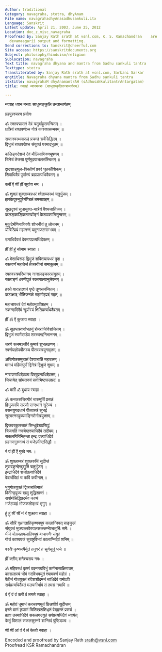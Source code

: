 ```yaml
---
Author: traditional
Category: navagraha, stotra, dhyAnam
File name: navagrahadhyAnasadhusankuli.itx
Language: Sanskrit
Latest update: April 21, 2003, June 25, 2012
Location: doc_z_misc_navagraha
Proofread by: Sanjay Rath srath at vsnl.com, K. S. Ramachandran    are needed for
  devanaagarii output and formatting.
Send corrections to: Sanskrit@cheerful.com
Site access: https://sanskritdocuments.org
Subject: philosophy/hinduism/religion
Sublocation: navagraha
Text title: navagraha dhyana and mantra from Sadhu sankuli tantra
Texttype: stotra
Transliterated by: Sanjay Rath srath at vsnl.com, Sarbani Sarkar
engtitle: Navagraha dhyana mantra from Sadhu sankuli tantra
itxtitle: navagrahaM dhyAnamantrAH (sAdhusaNkulitantrAntargatam)
title: नवग्रहं ध्यानमन्त्राः (साधुसण्कुलितन्त्रान्तर्गतम्)

---
```

  
 नवग्रह ध्यान मन्त्राः साधुसङ्कुलि तन्त्रान्तर्गतम्   
  
ग्रहपुरश्चरण प्रयोगः  
  
ॐ रक्तपद्मासनं देवं चतुर्बाहुसमन्वितम् ।  
क्षत्रियं रक्तवर्णञ्च गोत्रं काश्यपसम्भवम् ॥  
  
सप्ताश्वरथमारूढं प्रचण्डं सर्वसिद्धिदम् ।  
द्विभुजं रक्तपद्मैश्च संयुक्तं परमाद्भुतम् ॥  
  
कलिङ्गदेशजं देवं मौलिमाणिक्यभूषणम् ।  
त्रिनेत्रं तेजसा पूर्णमुदयाचलसंस्थितम् ॥  
  
द्वादशाङ्गुल-विस्तीर्णं प्रवरं घृतकौशिकम् ।  
शिवाधिदैवं पुर्वास्यं ब्रह्मप्रत्यधिदैवतम् ॥  
  
क्लीं ऐं श्रीं ह्रीं सूर्याय नमः ।  
  
ॐ शुक्लं शुक्लाम्बरधरं श्वेताब्जस्थं चतुर्भुजम् ।  
हारकेयूरनूपुरैर्मण्डितं तमसापहम् ॥  
  
सुखदृश्यं सुधायुक्त-मात्रेयं वैश्यजातिजम् ।  
कलङ्काङ्कितसर्वाङ्गं केशपाशातिसुन्दरम् ॥  
  
मुकुटेर्मणिमाणिक्यैः शोभनीयं तु लोचनम् ।  
योषित्प्रियं महानन्दं यमुनाजलसम्भवम् ॥  
  
उमाधिदैवतं देवमापप्रत्यधिदैवतम् ॥  
  
ह्रीं ह्रीं हुं सोमाय स्वाहा ।  
  
ॐ मेशाधिरूढं द्विभुजं शक्तिचापधरं मुदा ।  
रक्तवर्णं महातेजं तेजस्वीनां समाकुलम् ॥  
  
रक्तवस्त्रपरिधानम् नानालङ्कारसंयुतम् ।  
रक्ताङ्गं धरणीपुत्रं रक्तमाल्यानुलेपनम् ॥  
  
हस्ते वाराहदशनं पृष्ठे तूणसमन्वितम् ।  
कटाक्षाद् भीतिजनकं महामोहप्रदं महत् ॥  
  
महाचापधरं देवं महोग्रमुग्रविग्रहम् ।  
स्कन्दादिदैवं सूर्यास्यं क्षितिप्रत्यधिदैवतम् ॥  
  
ह्रीं ॐ ऐं कुजाय स्वाहा ।  
  
ॐ सुतप्तस्वर्णाभतनुं रोमराजिविराजितम् ।  
द्विभुजं स्वर्णदण्डेव शरच्चन्द्रनिभाननम् ॥  
  
चरणे रत्नमञ्जीरं कुमारं शुभलक्षणम् ।  
स्वर्णयज्ञोपवीतञ्च पीतवस्त्रयुगावृतम् ॥  
  
अत्रिगोत्रसमुत्पन्नं वैश्यजातिं महाबलम् ।  
मागधं महिमापूर्णं द्विनेत्रं द्विभुजं शुभम् ॥  
  
नारायणाधिदैवञ्च विष्णुप्रत्यधिदैवतम् ।  
चिन्तयेत् सोमतनयं सर्वाभिष्टफलप्रदं ॥  
  
ॐ क्लीं ॐ बुधाय स्वाहा ।  
  
ॐ कनकरुचिरगौरं चारुमूर्तिं प्रसन्नं  
द्विभुजमपि सरजौ सन्दधानं सुरेज्यं ।  
वसनयुगदधानं पीतवस्त्रं सुभद्रं  
सुरवरनरपुज्यमङ्गिरोगोत्रयुक्तम् ॥  
  
द्विजवरकुलजातं सिन्धुदेशप्रसिद्धं  
त्रिजगति गणश्रेष्ठश्चाधिदैवं तदीयम् ।  
सकलगिरिनिहन्ता इन्द्रः प्रत्याधिदैवं   
ग्रहगणगुरुनाथं तं भजेऽभीष्टसिद्धौ ॥  
  
रं यं ह्रीं ऐं गुरवे नमः ।  
  
ॐ शुक्लाम्बरं शुक्लरुचिं सुदीप्तं  
तुषारकुन्देन्दुद्युतिं चतुर्भुजम् ।  
इन्द्राधिदैवं शचीप्रत्याधिदैवं  
वेदार्थविज्ञं च कविं कवीनाम् ॥  
  
भृगुगोत्रयुक्तं द्विजजातिमात्रं  
दितीन्द्रपूज्यं खलु शुद्धिशान्तं ।  
सर्वार्थसिद्धिप्रदमेव काव्यं  
भजेऽप्यहं भोजकतोद्भवं भृगुम् ॥  
  
हुं हुं श्रीं श्रीं नं रं शुक्राय स्वाहा ।  
  
ॐ सौरिं गृध्रगतातिकृष्णवपुषं कालाग्निवत् सङ्कुलं  
संयुक्तं भुजपल्लवैरुपलसत्स्तम्भैश्चतुर्भिः समैः ।  
भीमं चोग्रमहाबलातिवपुषं बाधागणैः संयुतं  
गोत्रं काश्यपजं सुराष्ट्रविभवं कालाग्निदैवं शनिम् ॥  
  
वस्त्रैः कृष्णमयैर्युतं तनुवरं तं सूर्यसूनुं भजे ॥  
  
ह्रीं क्लीम् शनैश्चराय नमः ।  
  
ॐ महिषस्थं कृष्णं वदनमयविभुं कर्णनासाक्षिमात्रम्  
कारालास्यं भीमं गदविभवयुतं श्यामवर्णं महोग्रं ।  
पैठीनं गोत्रयुक्तं रविशशीदमनं चाधिदैवं यमोऽपि  
सर्पप्रत्यधिदैवतं मलयगीर्भावं तं तमसं नमामि ॥  
  
वं ऐं वं वं क्लीं वं तमसे स्वाहा ।  
  
ॐ महोग्रं धूमाभं करचरणयुतं छिन्नशीर्षं सुदीप्तम्  
हस्ते वाणं कृपाणं त्रिशिखशशिधृतं वेदहस्तं प्रसन्नं ।  
ब्रह्मा तस्याधिदैवं सकलगदयुतं सर्पप्रत्यधिदैवं ध्यायेत्  
केतुं विशालं सकलसुरनरे शान्तिदं पुष्टिदञ्च ॥  
  
श्रीं श्रीं आं वं रं लं केतवे स्वाहा ।  
  
  
  
Encoded and proofread by Sanjay Rath srath@vsnl.com  
Proofread KSR Ramachandran  
  

